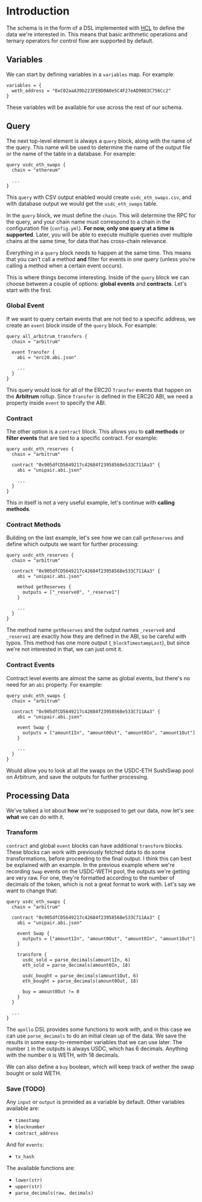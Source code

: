 # Introduction
The schema is in the form of a DSL implemented with [HCL](https://github.com/hashicorp/hcl) to define the data
we're interested in. This means that basic arithmetic operations and ternary operators
for control flow are supported by default. 

## Variables
We can start by defining variables in a `variables` map. For example:
```hcl
variables = {
  weth_address = "0xC02aaA39b223FE8D0A0e5C4F27eAD9083C756Cc2"
}
```
These variables will be available for use across the rest of our schema.

## Query
The next top-level element is always a `query` block, along with the name of the query.
This name will be used to determine the name of the output file or the name of the table in a database.
For example:
```hcl
query usdc_eth_swaps {
  chain = "ethereum"

  ...
}
```
This `query` with CSV output enabled would create `usdc_eth_swaps.csv`, and with database output we would get the
`usdc_eth_swaps` table.

In the `query` block, we must define the `chain`. This will determine the RPC for the query, and your chain name
must correspond to a chain in the configuration file (`config.yml`). **For now, only one query at a time is supported**.
Later, you will be able to execute multiple queries over multiple chains at the same time, for data that has
cross-chain relevance.

Everything in a `query` block needs to happen at the same time. This means that you can't call a method **and**
filter for events in one query (unless you're calling a method when a certain event occurs).

This is where things become interesting. Inside of the `query` block we can choose between a couple of options: **global events**
and **contracts**. Let's start with the first.

### Global Event
If we want to query certain events that are not tied to a specific address, we create an `event` block inside of the `query` block.
For example:
```hcl
query all_arbitrum_transfers {
  chain = "arbitrum"

  event Transfer {
    abi = "erc20.abi.json"

    ...
  }
}
```
This query would look for all of the ERC20 `Transfer` events that happen on the **Arbitrum** rollup. Since `Transfer` is
defined in the ERC20 ABI, we need a property inside `event` to specify the ABI.

### Contract
The other option is a `contract` block. This allows you to **call methods** or **filter events** that are tied to a specific
contract. For example:
```hcl
query usdc_eth_reserves {
  chain = "arbitrum"

  contract "0x905dfCD5649217c42684f23958568e533C711Aa3" {
    abi = "unipair.abi.json"

    ...
  }
}
```
This in itself is not a very useful example, let's continue with **calling methods**.
### Contract Methods
Building on the last example, let's see how we can call `getReserves` and define which outputs we want for further processing:
```hcl
query usdc_eth_reserves {
  chain = "arbitrum"

  contract "0x905dfCD5649217c42684f23958568e533C711Aa3" {
    abi = "unipair.abi.json"

    method getReserves {
      outputs = ["_reserve0", "_reserve1"]
    }

    ...
  }
}
```
The method name `getReserves` and the output names `_reserve0` and `_reserve1` are exactly how they are defined in the ABI, 
so be careful with typos. This method has one more output (`_blockTimestampLast`), but since we're not interested in that,
we can just omit it.

### Contract Events
Contract level events are almost the same as global events, but there's no need for an `abi` property. For example:
```hcl
query usdc_eth_swaps {
  chain = "arbitrum"

  contract "0x905dfCD5649217c42684f23958568e533C711Aa3" {
    abi = "unipair.abi.json"

    event Swap {
      outputs = ["amount1In", "amount0Out", "amount0In", "amount1Out"]
    }

    ...
  }
}
```
Would allow you to look at all the swaps on the USDC-ETH SushiSwap pool on Arbitrum, and save the outputs for 
further processing.

## Processing Data
We've talked a lot about **how** we're supposed to get our data, now let's see **what** we can do with it.
### Transform
`contract` and global `event` blocks can have additional `transform` blocks. These blocks can work with previously fetched
data to do some transformations, before proceeding to the final output. I think this can best be explained with an example.
In the previous example where we're recording `Swap` events on the USDC-WETH pool, the outputs we're getting are very raw.
For one, they're formatted according to the number of decimals of the token, which is not a great format to work with.
Let's say we want to change that:
```hcl
query usdc_eth_swaps {
  chain = "arbitrum"

  contract "0x905dfCD5649217c42684f23958568e533C711Aa3" {
    abi = "unipair.abi.json"

    event Swap {
      outputs = ["amount1In", "amount0Out", "amount0In", "amount1Out"]
    }

    transform {
      usdc_sold = parse_decimals(amount1In, 6)
      eth_sold = parse_decimals(amount0In, 18)

      usdc_bought = parse_decimals(amount1Out, 6)
      eth_bought = parse_decimals(amount0Out, 18)

      buy = amount0Out != 0
    }
  }

  ...
}
```
The `apollo` DSL provides some functions to work with, and in this case we can use `parse_decimals` to do an initial clean up
of the data. We save the results in some easy-to-remember variables that we can use later. The number `1` in the outputs
is always USDC, which has 6 decimals. Anything with the number `0` is WETH, with 18 decimals.

We can also define a `buy` boolean, which will keep track of wether the swap bought or sold WETH.

### Save (TODO)
Any `input` or `output` is provided as a variable by default.
Other variables available are:
* `timestamp`
* `blocknumber`
* `contract_address`

And for `events`:
* `tx_hash`

The available functions are:
* `lower(str)`
* `upper(str)`
* `parse_decimals(raw, decimals)`
